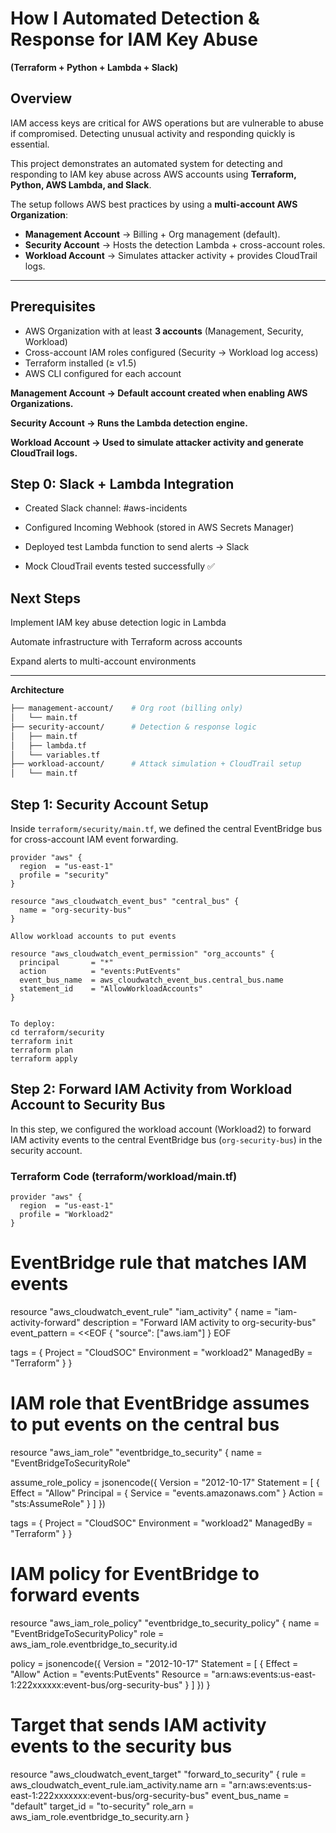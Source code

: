 # How I Automated Detection & Response for IAM Key Abuse  

**(Terraform + Python + Lambda + Slack)**  

## Overview  

IAM access keys are critical for AWS operations but are vulnerable to abuse if compromised. Detecting unusual activity and responding quickly is essential.  

This project demonstrates an automated system for detecting and responding to IAM key abuse across AWS accounts using **Terraform, Python, AWS Lambda, and Slack**.  

The setup follows AWS best practices by using a **multi-account AWS Organization**:  

- **Management Account** → Billing + Org management (default).  
- **Security Account** → Hosts the detection Lambda + cross-account roles.  
- **Workload Account** → Simulates attacker activity + provides CloudTrail logs.  

---

## Prerequisites  

- AWS Organization with at least **3 accounts** (Management, Security, Workload)  
- Cross-account IAM roles configured (Security → Workload log access)  
- Terraform installed (≥ v1.5)  
- AWS CLI configured for each account  

**Management Account → Default account created when enabling AWS Organizations.**

**Security Account → Runs the Lambda detection engine.**

**Workload Account → Used to simulate attacker activity and generate CloudTrail logs.**

## Step 0: Slack + Lambda Integration 

- Created Slack channel: #aws-incidents

- Configured Incoming Webhook (stored in AWS Secrets Manager)

- Deployed test Lambda function to send alerts → Slack

- Mock CloudTrail events tested successfully ✅

## Next Steps

Implement IAM key abuse detection logic in Lambda

Automate infrastructure with Terraform across accounts

Expand alerts to multi-account environments


---
**Architecture**  

```bash
├── management-account/    # Org root (billing only)
│   └── main.tf
├── security-account/      # Detection & response logic
│   ├── main.tf
│   ├── lambda.tf
│   └── variables.tf
├── workload-account/      # Attack simulation + CloudTrail setup
│   └── main.tf
```

## Step 1: Security Account Setup

Inside `terraform/security/main.tf`, we defined the central EventBridge bus for cross-account IAM event forwarding.

```hcl
provider "aws" {
  region  = "us-east-1"
  profile = "security"
}

resource "aws_cloudwatch_event_bus" "central_bus" {
  name = "org-security-bus"
}

Allow workload accounts to put events

resource "aws_cloudwatch_event_permission" "org_accounts" {
  principal       = "*"
  action          = "events:PutEvents"
  event_bus_name  = aws_cloudwatch_event_bus.central_bus.name
  statement_id    = "AllowWorkloadAccounts"
}


To deploy:
cd terraform/security
terraform init
terraform plan
terraform apply
```

## Step 2: Forward IAM Activity from Workload Account to Security Bus

In this step, we configured the workload account (Workload2) to forward IAM activity events to the central EventBridge bus (`org-security-bus`) in the security account.

### Terraform Code (terraform/workload/main.tf)
```hcl
provider "aws" {
  region  = "us-east-1"
  profile = "Workload2"
}
```
# EventBridge rule that matches IAM events
resource "aws_cloudwatch_event_rule" "iam_activity" {
  name        = "iam-activity-forward"
  description = "Forward IAM activity to org-security-bus"
  event_pattern = <<EOF
{
  "source": ["aws.iam"]
}
EOF

  tags = {
    Project     = "CloudSOC"
    Environment = "workload2"
    ManagedBy   = "Terraform"
  }
}

# IAM role that EventBridge assumes to put events on the central bus
resource "aws_iam_role" "eventbridge_to_security" {
  name = "EventBridgeToSecurityRole"

  assume_role_policy = jsonencode({
    Version   = "2012-10-17"
    Statement = [
      {
        Effect    = "Allow"
        Principal = { Service = "events.amazonaws.com" }
        Action    = "sts:AssumeRole"
      }
    ]
  })

  tags = {
    Project     = "CloudSOC"
    Environment = "workload2"
    ManagedBy   = "Terraform"
  }
}

# IAM policy for EventBridge to forward events
resource "aws_iam_role_policy" "eventbridge_to_security_policy" {
  name = "EventBridgeToSecurityPolicy"
  role = aws_iam_role.eventbridge_to_security.id

  policy = jsonencode({
    Version   = "2012-10-17"
    Statement = [
      {
        Effect   = "Allow"
        Action   = "events:PutEvents"
        Resource = "arn:aws:events:us-east-1:222xxxxxx:event-bus/org-security-bus"
      }
    ]
  })
}

# Target that sends IAM activity events to the security bus
resource "aws_cloudwatch_event_target" "forward_to_security" {
  rule           = aws_cloudwatch_event_rule.iam_activity.name
  arn            = "arn:aws:events:us-east-1:222xxxxxxx:event-bus/org-security-bus"
  event_bus_name = "default"
  target_id      = "to-security"
  role_arn       = aws_iam_role.eventbridge_to_security.arn
}
```











